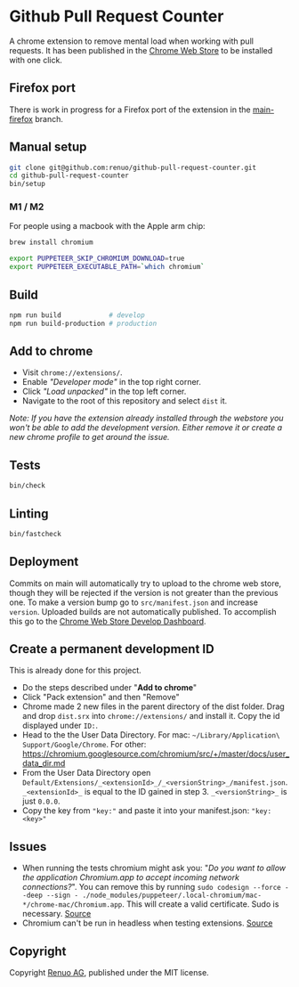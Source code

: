 # Github Pull Request Counter

A chrome extension to remove mental load when working with pull requests.
It has been published in
the [Chrome Web Store](https://chrome.google.com/webstore/detail/github-pull-request-count/eeejbcmnmgogpkgeinlbchoafjjbegmi)
to be installed with one click.

## Firefox port

There is work in progress for a Firefox port of the extension in the
[main-firefox](https://github.com/renuo/github-pull-request-counter/tree/main-firefox)
branch.

## Manual setup

```sh
git clone git@github.com:renuo/github-pull-request-counter.git
cd github-pull-request-counter
bin/setup
```

### M1 / M2

For people using a macbook with the Apple arm chip:

```sh
brew install chromium

export PUPPETEER_SKIP_CHROMIUM_DOWNLOAD=true
export PUPPETEER_EXECUTABLE_PATH=`which chromium`
```

## Build

```sh
npm run build            # develop
npm run build-production # production
```

## Add to chrome

* Visit `chrome://extensions/`.
* Enable _"Developer mode"_ in the top right corner.
* Click _"Load unpacked"_ in the top left corner.
* Navigate to the root of this repository and select `dist` it.

_Note: If you have the extension already installed through the webstore you won't be able to add the development
version. Either remove it or create a new chrome profile to get around the issue._

## Tests

```sh
bin/check
```

## Linting

```sh
bin/fastcheck
```

## Deployment

Commits on main will automatically try to upload to the chrome web store, though they will be rejected if the version
is not greater than the previous one. To make a version bump go to `src/manifest.json` and increase `version`. Uploaded
builds are not automatically published. To accomplish this go to
the [Chrome Web Store Develop Dashboard](https://chrome.google.com/u/0/webstore/devconsole/465f37d5-ddb2-42c9-afcc-37265e67af35/eeejbcmnmgogpkgeinlbchoafjjbegmi/edit?hl=en).

## Create a permanent development ID

This is already done for this project.

* Do the steps described under "**Add to chrome**"
* Click "Pack extension" and then "Remove"
* Chrome made 2 new files in the parent directory of the dist folder. Drag and drop `dist.srx` into
  `chrome://extensions/` and install it. Copy the id displayed under `ID:`.
* Head to the the User Data Directory. For mac: `~/Library/Application\ Support/Google/Chrome`. For
  other: https://chromium.googlesource.com/chromium/src/+/master/docs/user_data_dir.md
* From the User Data Directory open `Default/Extensions/_<extensionId>_/_<versionString>_/manifest.json`.
  `_<extensionId>_` is equal to the ID gained in step 3. `_<versionString>_` is just `0.0.0`.
* Copy the key from `"key:"` and paste it into your manifest.json: `"key: <key>"`

## Issues

* When running the tests chromium might ask you: "_Do you want to allow the application Chromium.app to accept incoming
  network connections?_". You can remove this by running
  `sudo codesign --force --deep --sign - ./node_modules/puppeteer/.local-chromium/mac-*/chrome-mac/Chromium.app`. This
  will create a valid certificate. Sudo is necessary. [Source](https://github.com/puppeteer/puppeteer/issues/4752)
* Chromium can't be run in headless when testing extensions. [Source](https://github.com/puppeteer/puppeteer/issues/659)

## Copyright

Copyright [Renuo AG](https://www.renuo.ch/), published under the MIT license.


